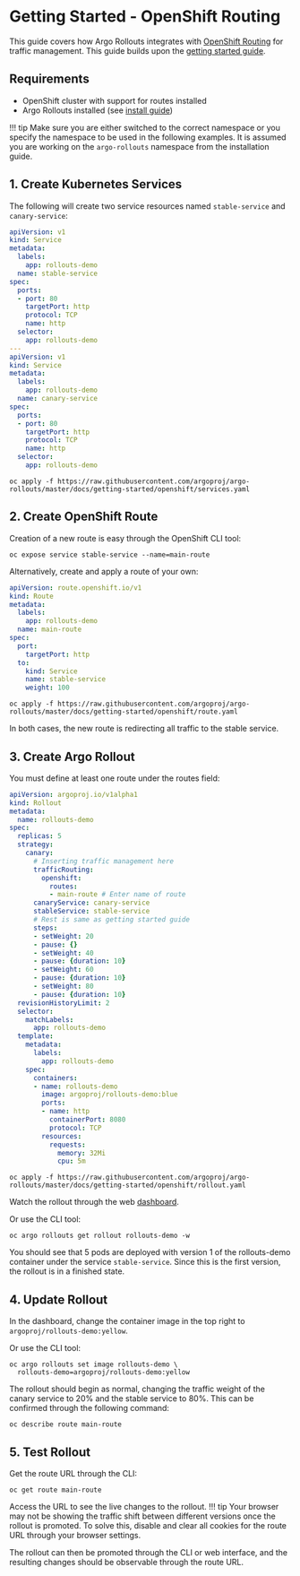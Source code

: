 # Getting Started - OpenShift Routing

This guide covers how Argo Rollouts integrates with [OpenShift Routing](https://docs.openshift.com/container-platform/4.7/networking/routes/route-configuration.html) for traffic management. This guide builds upon the [getting started guide](../../getting-started.md).

## Requirements
- OpenShift cluster with support for routes installed
- Argo Rollouts installed (see [install guide](../../installation.md))

!!! tip
    Make sure you are either switched to the correct namespace or you specify the namespace to be used in the following examples. It is assumed you are working on the `argo-rollouts` namespace from the installation guide.

## 1. Create Kubernetes Services

The following will create two service resources named `stable-service` and `canary-service`:

```yaml
apiVersion: v1
kind: Service
metadata:
  labels:
    app: rollouts-demo
  name: stable-service
spec:
  ports:
  - port: 80
    targetPort: http
    protocol: TCP
    name: http
  selector:
    app: rollouts-demo
---
apiVersion: v1
kind: Service
metadata:
  labels:
    app: rollouts-demo
  name: canary-service
spec:
  ports:
  - port: 80
    targetPort: http
    protocol: TCP
    name: http
  selector:
    app: rollouts-demo 
```
```shell
oc apply -f https://raw.githubusercontent.com/argoproj/argo-rollouts/master/docs/getting-started/openshift/services.yaml
```

## 2. Create OpenShift Route

Creation of a new route is easy through the OpenShift CLI tool:
```shell
oc expose service stable-service --name=main-route
```

Alternatively, create and apply a route of your own:
```yaml
apiVersion: route.openshift.io/v1
kind: Route
metadata:
  labels:
    app: rollouts-demo
  name: main-route
spec:
  port:
    targetPort: http
  to:
    kind: Service
    name: stable-service
    weight: 100
```
```shell
oc apply -f https://raw.githubusercontent.com/argoproj/argo-rollouts/master/docs/getting-started/openshift/route.yaml
```

In both cases, the new route is redirecting all traffic to the stable service.
 
## 3. Create Argo Rollout

You must define at least one route under the routes field:

```yaml
apiVersion: argoproj.io/v1alpha1
kind: Rollout
metadata:
  name: rollouts-demo
spec:
  replicas: 5
  strategy:
    canary:
      # Inserting traffic management here
      trafficRouting:
        openshift:
          routes:
          - main-route # Enter name of route
      canaryService: canary-service
      stableService: stable-service
      # Rest is same as getting started guide
      steps:
      - setWeight: 20
      - pause: {}
      - setWeight: 40
      - pause: {duration: 10}
      - setWeight: 60
      - pause: {duration: 10}
      - setWeight: 80
      - pause: {duration: 10}
  revisionHistoryLimit: 2
  selector:
    matchLabels:
      app: rollouts-demo
  template:
    metadata:
      labels:
        app: rollouts-demo
    spec:
      containers:
      - name: rollouts-demo
        image: argoproj/rollouts-demo:blue
        ports:
        - name: http
          containerPort: 8080
          protocol: TCP
        resources:
          requests:
            memory: 32Mi
            cpu: 5m
```
```shell
oc apply -f https://raw.githubusercontent.com/argoproj/argo-rollouts/master/docs/getting-started/openshift/rollout.yaml
```
Watch the rollout through the web [dashboard](../../dashboard.md).

Or use the CLI tool:
```shell
oc argo rollouts get rollout rollouts-demo -w
```

You should see that 5 pods are deployed with version 1 of the rollouts-demo container under the service `stable-service`. Since this is the first version, the rollout is in a finished state.

## 4. Update Rollout

In the dashboard, change the container image in the top right to `argoproj/rollouts-demo:yellow`.

Or use the CLI tool:
```shell
oc argo rollouts set image rollouts-demo \
  rollouts-demo=argoproj/rollouts-demo:yellow
```

The rollout should begin as normal, changing the traffic weight of the canary service to 20% and the stable service to 80%. This can be confirmed through the following command:

```shell
oc describe route main-route
```

## 5. Test Rollout

Get the route URL through the CLI:
```shell
oc get route main-route
```
Access the URL to see the live changes to the rollout.
!!! tip
    Your browser may not be showing the traffic shift between different versions once the rollout is promoted. To solve this, disable and clear all cookies for the route URL through your browser settings.

The rollout can then be promoted through the CLI or web interface, and the resulting changes should be observable through the route URL.